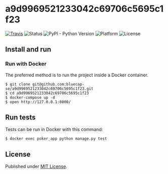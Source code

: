 # a9d9969521233042c69706c5695c1f23

[![Travis](https://img.shields.io/travis/bluecap-se/a9d9969521233042c69706c5695c1f23.svg)](https://travis-ci.org/bluecap-se/a9d9969521233042c69706c5695c1f23)
![Status](https://img.shields.io/badge/status-stable-brightgreen.svg)
![PyPI - Python Version](https://img.shields.io/badge/python-3.7-blue.svg)
![Platform](https://img.shields.io/badge/platform-docker-lightgrey.svg)
![License](https://img.shields.io/badge/license-MIT-blue.svg)

## Install and run

### Run with Docker

The preferred method is to run the project inside a Docker container.

```
$ git clone git@github.com:bluecap-se/a9d9969521233042c69706c5695c1f23.git
$ cd a9d9969521233042c69706c5695c1f23
$ docker-compose up -d
$ open http://127.0.0.1:8000/
```

## Run tests

Tests can be run in Docker with this command:

```
$ docker exec poker_app python manage.py test
```

## License

Published under [MIT License](https://github.com/bluecap-se/a9d9969521233042c69706c5695c1f23/blob/develop/LICENSE).
